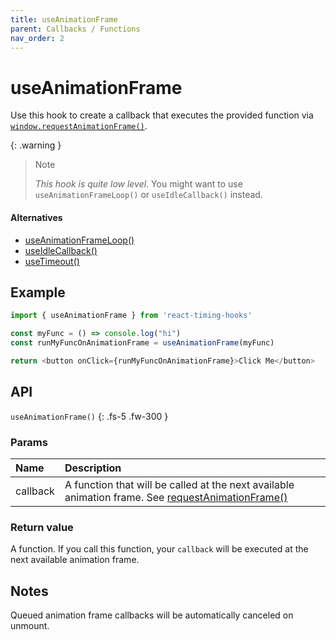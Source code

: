 ```yaml
---
title: useAnimationFrame
parent: Callbacks / Functions
nav_order: 2
---
```


# useAnimationFrame

Use this hook to create a callback that executes the provided function via [`window.requestAnimationFrame()`][raf-mdn].

{: .warning }
> Note
>
> _This hook is quite low level._ You might want to use `useAnimationFrameLoop()` or `useIdleCallback()` instead.

#### Alternatives

- [useAnimationFrameLoop()](/react-timing-hooks/loops-and-intervals/useAnimationFrameLoop.html)
- [useIdleCallback()](/react-timing-hooks/callbacks/useIdleCallback.html)
- [useTimeout()](/react-timing-hooks/callbacks/useTimeout.html)

## Example

```javascript
import { useAnimationFrame } from 'react-timing-hooks'

const myFunc = () => console.log("hi")
const runMyFuncOnAnimationFrame = useAnimationFrame(myFunc)

return <button onClick={runMyFuncOnAnimationFrame}>Click Me</button>
```

## API

`useAnimationFrame()`
{: .fs-5 .fw-300 }

### Params

| Name             | Description                                                                                                                                                                        |
|:-----------------|:-----------------------------------------------------------------------------------------------------------------------------------------------------------------------------------|
| callback         | A function that will be called at the next available animation frame. See [requestAnimationFrame()](https://developer.mozilla.org/en-US/docs/Web/API/window/requestAnimationFrame) |

### Return value

A function. If you call this function, your `callback` will be executed at the next available animation frame.

## Notes

Queued animation frame callbacks will be automatically canceled on unmount.

[raf-mdn]: https://developer.mozilla.org/en-US/docs/Web/API/window/requestAnimationFrame
